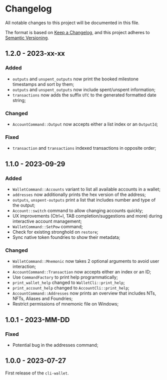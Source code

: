 # Changelog

All notable changes to this project will be documented in this file.

The format is based on [Keep a Changelog](https://keepachangelog.com/en/1.0.0/),
and this project adheres to [Semantic Versioning](https://semver.org/spec/v2.0.0.html).

<!-- ## Unreleased - YYYY-MM-DD

### Added

### Changed

### Deprecated

### Removed

### Fixed

### Security -->

## 1.2.0 - 2023-xx-xx

### Added

- `outputs` and `unspent_outputs` now print the booked milestone timestamps and sort by them;
- `outputs` and `unspent_outputs` now include spent/unspent information;
- `transactions` now adds the suffix `UTC` to the generated formatted date string;

### Changed

- `AccountCommand::Output` now accepts either a list index or an `OutputId`;

### Fixed

- `transaction` and `transactions` indexed transactions in opposite order;

## 1.1.0 - 2023-09-29

### Added

- `WalletCommand::Accounts` variant to list all available accounts in a wallet;
- `addresses` now additionally prints the hex version of the address;
- `outputs`, `unspent-outputs` print a list that includes number and type of the output;
- `Account::switch` command to allow changing accounts quickly;
- UX improvements (Ctrl+l, TAB completion/suggestions and more) during interactive account management;
- `WalletCommand::SetPow` command;
- Check for existing stronghold on `restore`;
- Sync native token foundries to show their metadata;

### Changed

- `WalletCommand::Mnemonic` now takes 2 optional arguments to avoid user interaction;
- `AccountCommand::Transaction` now accepts either an index or an ID;
- Use `CommandFactory` to print help programmatically;
- `print_wallet_help` changed to `WalletCli::print_help`;
- `print_account_help` changed to `AccountCli::print_help`;
- `AccountCommand::Addresses` now prints an overview that includes NTs, NFTs, Aliases and Foundries;
- Restrict permissions of mnemonic file on Windows;

## 1.0.1 - 2023-MM-DD

### Fixed

- Potential bug in the addresses command;

## 1.0.0 - 2023-07-27

First release of the `cli-wallet`.

